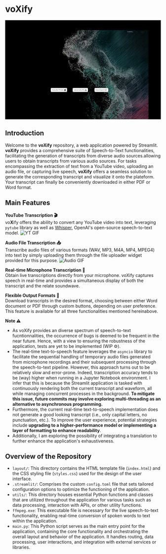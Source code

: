 # voXify

<img src="media/voxify_homepage_gif.gif" alt="Homepage GIF" width="550" height="320">

## Introduction
Welcome to the **voXify** repository, a web application powered by Streamlit. **voXify** provides a comprehensive suite of Speech-to-Text functionalities, facilitating the generation of transcripts from diverse audio sources.allowing users to obtain transcripts from various audio sources. For tasks encompassing the extraction of text from a YouTube video, uploading an audio file, or capturing live speech, **voXify**  offers a seamless solution to generate the corresponding transcript and visualize it onto the plateform. Your transcript can finally be conveniently downloaded in either PDF or Word format.

## Main Features
**YouTube Transcription 🎬**\
vo**X**ify offers the ability to convert any YouTube video into text, leveraging `pytube` library as well as [Whisper](https://github.com/openai/whisper), OpenAI's open-source speech-to-text model.
<img src="media/voXify_YT_gif.gif" alt="YT GIF" width="300" height="160">


**Audio File Transcription 📤**\
Transcribe audio files of various formats (WAV, MP3, M4A, MP4, MPEG4) into text by simply uploading them through the file uploader widget provided for this purpose.
<img src="media/voXify_Audio_gif.gif" alt="Audio GIF" width="300" height="160">

**Real-time Microphone Transcription 💬**\
Obtain live transcriptions directly from your microphone. voXify captures speech in real-time and provides a simultaneous display of both the transcript and the relate soundwave.

**Flexible Output Formats 🚀**\
Download transcripts in the desired format, choosing between either Word document or PDF through custom buttons, depending on user preference. This feature is available for all three functionalities mentioned hereinabove.

**Note ⚠️**
- As voXify provides an diverse spectrum of speech-to-text fucntionnalities, the occurrence of bugs is deemed to be frequent in the near future. Hence, with a view to ensuring the robustness of the application, tests are yet to be implemented (WIP ⚙️).
- The real-time text-to-speech feature leverages the `asyncio` library to facilitate the sequential handling of temporary audio files generated from microphone recordings and their subsequent processing through the speech-to-text pipeline. However, this approach turns out to be relatively slow and error-prone. Indeed, transcription accuracy tends to be (way) higher when running in a Jupyter Notebook environment. I infer that this is because the Streamlit application is tasked with continuously rendering both the current transcript and waveform, all while managing concurrent processes in the background. **To mitigate this issue, future commits may involve exploring multi-threading as an alternative to asynchronous programming.**
- Furthermore, the current real-time text-to-speech implementation does not generate a good looking transcript (i.e.,  only capital letters, no punctuation, etc.). To improve the user experience, potential strategies include **upgrading to a higher-performance model or implementing a layer of formatting to enhance readability**.
- Additionally, I am exploring the possibility of integrating a translation to further enhance the application's exhaustiveness.

## Overview of the Repository
- `layout/`: This directory contains the HTML template file (`index.html`) and the CSS styling file (`styles.css`) used for the design of the user interface.
- `.streamlit/`: Comprises the custom `config.toml` file that sets tailored configuration options to optimize the functioning of the application.
- `utils/`: This directory houses essential Python functions and classes that are utilized throughout the application for various tasks such as data processing, interaction with APIs, or other utility functions.
- `ffmpeg.exe`: This executable file is necessary for the live speech-to-text functionality, enabling real-time conversion of spoken words to text within the application.
- `main.py`: This Python script serves as the main entry point for the application, containing the core functionality and orchestrating the overall layout and behavior of the application. It handles routing, data processing, user interactions, and integration with external services or libraries.
